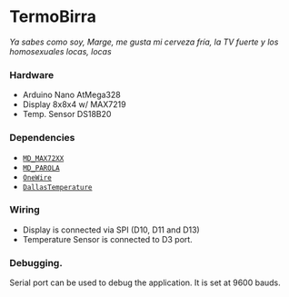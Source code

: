 # TermoBirra

_Ya sabes como soy, Marge, me gusta mi cerveza fría, la TV fuerte y los homosexuales locas, locas_

### Hardware
- Arduino Nano AtMega328
- Display 8x8x4 w/ MAX7219
- Temp. Sensor DS18B20

### Dependencies
- [`MD_MAX72XX`](https://github.com/MajicDesigns/MD_MAX72XX)
- [`MD_PAROLA`](https://github.com/MajicDesigns/MD_Parola)
- [`OneWire`](https://github.com/PaulStoffregen/OneWire)
- [`DallasTemperature`](https://github.com/milesburton/Arduino-Temperature-Control-Library)

### Wiring
- Display is connected via SPI (D10, D11 and D13)
- Temperature Sensor is connected to D3 port. 

### Debugging.
Serial port can be used to debug the application.
It is set at 9600 bauds.
